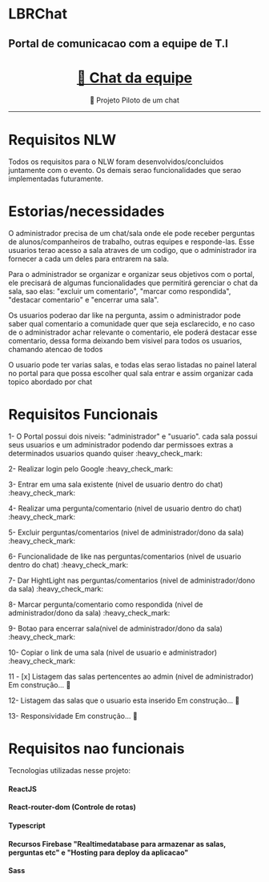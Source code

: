 
# LBRChat
## Portal de comunicacao com a equipe de T.I

<h1 align="center">
    <a href="https://pt-br.reactjs.org/">🔗 Chat da equipe</a>
</h1>
<p align="center">🚀 Projeto Piloto de um chat</p>
<hr>
<h1>Requisitos NLW</h1>
<p>Todos os requisitos para o NLW foram desenvolvidos/concluidos juntamente com o evento. Os demais serao funcionalidades que serao implementadas futuramente.
    
<h1>Estorias/necessidades</h1>
<p>O administrador precisa de um chat/sala onde ele pode receber perguntas de alunos/companheiros de trabalho, outras equipes e responde-las. Esse usuarios terao acesso a sala atraves de um codigo, que o administrador ira fornecer a cada um deles para entrarem na sala.</p>
<p>Para o administrador se organizar e organizar seus objetivos com o portal, ele precisará de algumas funcionalidades que permitirá gerenciar o chat da sala, sao elas: "excluir um comentario", "marcar como respondida", "destacar comentario" e "encerrar uma sala".</p>
<p>Os usuarios poderao dar like na pergunta, assim o administrador pode saber qual comentario a comunidade quer que seja esclarecido, e no caso de o administrador achar relevante o comentario, ele poderá destacar esse comentario, dessa forma deixando bem visivel para todos os usuarios, chamando atencao de todos</p>
<p>O usuario pode ter varias salas, e todas elas serao listadas no painel lateral no portal para que possa escolher qual sala entrar e assim organizar cada topico abordado por chat</p>

<h1>Requisitos Funcionais</h1>

<p>1- O Portal possui dois niveis: "administrador" e "usuario". cada sala possui seus usuarios e um administrador podendo dar permissoes extras a determinados usuarios quando quiser :heavy_check_mark:</p>
<p>2- Realizar login pelo Google :heavy_check_mark:</p>
<p>3- Entrar em uma sala existente (nivel de usuario dentro do chat) :heavy_check_mark:</p>
<p>4- Realizar uma pergunta/comentario (nivel de usuario dentro do chat) :heavy_check_mark:</p>
<p>5- Excluir perguntas/comentarios (nivel de administrador/dono da sala) :heavy_check_mark:</p>
<p>6- Funcionalidade de like nas perguntas/comentarios (nivel de usuario dentro do chat) :heavy_check_mark:</p>
<p>7- Dar HightLight nas perguntas/comentarios (nivel de administrador/dono da sala) :heavy_check_mark:</p>
<p>8- Marcar pergunta/comentario como respondida (nivel de administrador/dono da sala) :heavy_check_mark:</p>
<p>9- Botao para encerrar sala(nivel de administrador/dono da sala) :heavy_check_mark:</p>
<p>10- Copiar o link de uma sala (nivel de usuario e administrador) :heavy_check_mark:</p>
<p>11  - [x] Listagem das salas pertencentes ao admin (nivel de administrador) Em construção...  🚧</p>
<p>12- Listagem das salas que o usuario esta inserido Em construção...  🚧</p>
<p>13- Responsividade Em construção...  🚧</p>
<h1>Requisitos nao funcionais</h1>

<p>Tecnologias utilizadas nesse projeto:</p>
<h4>ReactJS</h4>
<h4>React-router-dom (Controle de rotas)</h4>
<h4>Typescript</h4>
<h4>Recursos Firebase "Realtimedatabase para armazenar as salas, perguntas etc" e "Hosting para deploy da aplicacao"</h4>
<h4>Sass</h4>
